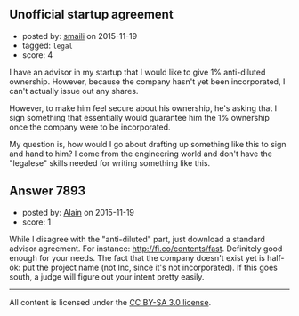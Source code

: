 ## Unofficial startup agreement

- posted by: [smaili](https://stackexchange.com/users/2798583/smaili) on 2015-11-19
- tagged: `legal`
- score: 4

I have an advisor in my startup that I would like to give 1% anti-diluted ownership. However, because the company hasn't yet been incorporated, I can't actually issue out any shares.

However, to make him feel secure about his ownership, he's asking that I sign something that essentially would guarantee him the 1% ownership once the company were to be incorporated.

My question is, how would I go about drafting up something like this to sign and hand to him? I come from the engineering world and don't have the "legalese" skills needed for writing something like this.


## Answer 7893

- posted by: [Alain](https://stackexchange.com/users/21866/alain) on 2015-11-19
- score: 1

While I disagree with the "anti-diluted" part, just download a standard advisor agreement. For instance: http://fi.co/contents/fast. Definitely good enough for your needs. The fact that the company doesn't exist yet is half-ok: put the project name (not Inc, since it's not incorporated). If this goes south, a judge will figure out your intent pretty easily.



---

All content is licensed under the [CC BY-SA 3.0 license](https://creativecommons.org/licenses/by-sa/3.0/).
